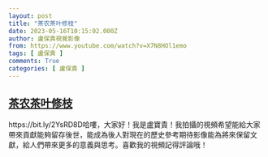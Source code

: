 ```yaml
---
layout: post
title: "茶农茶叶修枝"
date: 2023-05-16T10:15:02.000Z
author: 盧保貴視覺影像
from: https://www.youtube.com/watch?v=X7N8HOl1emo
tags: [ 盧保貴 ]
comments: True
categories: [ 盧保貴 ]
---
```

<!--1684232102000-->
[茶农茶叶修枝](https://www.youtube.com/watch?v=X7N8HOl1emo)
------

<div>
https://bit.ly/2YsRD8D哈嘍，大家好！我是盧寶貴！我拍攝的視頻希望能給大家帶來貢獻能夠留存後世，能成為後人對現在的歷史參考期待影像能為將來保留文獻，給人們帶來更多的意義與思考。喜歡我的視頻記得評論哦！
</div>
